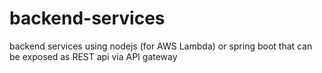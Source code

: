# backend-services
backend services using nodejs (for AWS Lambda) or spring boot that can be exposed as REST api via API gateway
